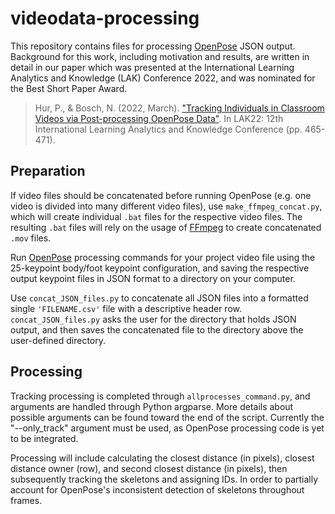 # videodata-processing

This repository contains files for processing [OpenPose](https://github.com/CMU-Perceptual-Computing-Lab/openpose) JSON output. Background for this work, including motivation and results, are written in detail in our paper which was presented at the International Learning Analytics and Knowledge (LAK) Conference 2022, and was nominated for the Best Short Paper Award.

> Hur, P., & Bosch, N. (2022, March). ["Tracking Individuals in Classroom Videos via Post-processing OpenPose Data"](https://dl.acm.org/doi/10.1145/3506860.3506888). In LAK22: 12th International Learning Analytics and Knowledge Conference (pp. 465-471).

## Preparation

If video files should be concatenated before running OpenPose (e.g. one video is divided into many different video files), use `make_ffmpeg_concat.py`, which will create individual `.bat` files for the respective video files. The resulting `.bat` files will rely on the usage of [FFmpeg](https://ffmpeg.org) to create concatenated `.mov` files.

Run [OpenPose](https://github.com/CMU-Perceptual-Computing-Lab/openpose) processing commands for your project video file using the 25-keypoint body/foot keypoint configuration, and saving the respective output keypoint files in JSON format to a directory on your computer. 

Use `concat_JSON_files.py` to concatenate all JSON files into a formatted single `'FILENAME.csv'` file with a descriptive header row. `concat_JSON_files.py` asks the user for the directory that holds JSON output, and then saves the concatenated file to the directory above the user-defined directory. 

## Processing

Tracking processing is completed through `allprocesses_command.py`, and arguments are handled through Python argparse. More details about possible arguments can be found toward the end of the script. Currently the "--only_track" argument must be used, as OpenPose processing code is yet to be integrated. 

Processing will include calculating the closest distance (in pixels), closest distance owner (row), and second closest distance (in pixels), then subsequently tracking the skeletons and assigning IDs. In order to partially account for OpenPose's inconsistent detection of skeletons throughout frames.
